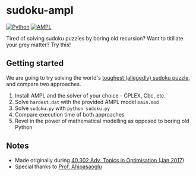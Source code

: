 # sudoku-ampl
[![Python](https://img.shields.io/badge/python-2.7-blue.svg)]() [![AMPL](https://img.shields.io/badge/AMPL-20120911-D0E75F.svg)]()

Tired of solving sudoku puzzles by boring old recursion? Want to titillate your grey matter? Try this!

## Getting started

We are going to try solving the world's [toughest (allegedly) sudoku puzzle](https://www.telegraph.co.uk/news/science/science-news/9359579/Worlds-hardest-sudoku-can-you-crack-it.html), and compare two approaches.
1. Install AMPL and the solver of your choice - CPLEX, Cbc, etc. 
2. Solve `hardest.dat` with the provided AMPL model `main.mod`
3. Solve `sudoku.py` with `python sudoku.py`
4. Compare execution time of both approaches
5. Revel in the power of mathematical modelling as opposed to boring old Python

## Notes

- Made originally during [40.302 Adv. Topics in Optimisation (Jan 2017)](https://esd.sutd.edu.sg/courses/40302-advanced-topics-in-optimisation/)
- Special thanks to [Prof. Ahipasaoglu](https://esd.sutd.edu.sg/people/faculty/selin-damla-ahipasaoglu)